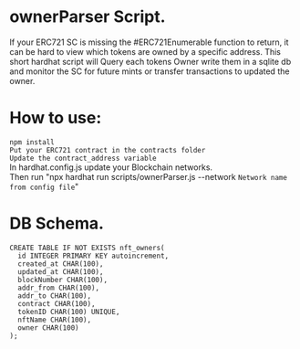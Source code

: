 # ownerParser Script.

If your ERC721 SC is missing the #ERC721Enumerable function to return, it can be hard to view which tokens are owned by a specific address. 
This short hardhat script will Query each tokens Owner write them in a sqlite db and monitor the SC for future mints or transfer transactions to updated the owner.

# How to use:
`npm install`<br />
`Put your ERC721 contract in the contracts folder`<br />
`Update the contract_address variable`<br />
In hardhat.config.js update your Blockchain networks.<br />
Then run "npx hardhat run scripts/ownerParser.js --network `Network name from config file`"<br />

# DB Schema.
```
CREATE TABLE IF NOT EXISTS nft_owners(
  id INTEGER PRIMARY KEY autoincrement,
  created_at CHAR(100),
  updated_at CHAR(100),
  blockNumber CHAR(100),
  addr_from CHAR(100),
  addr_to CHAR(100),
  contract CHAR(100),
  tokenID CHAR(100) UNIQUE,
  nftName CHAR(100),
  owner CHAR(100)
);
```

